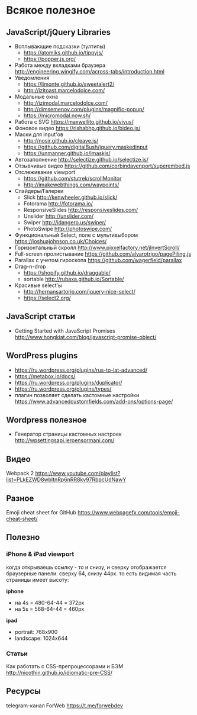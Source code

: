 # Всякое полезное

## JavaScript/jQuery Libraries
* Всплывающие подсказки (тултипы)
  * https://atomiks.github.io/tippyjs/
  * https://popper.js.org/
* Работа между вкладками браузера http://engineering.wingify.com/across-tabs/introduction.html
* Уведомления
  * https://limonte.github.io/sweetalert2/
  * http://izitoast.marcelodolce.com/
* Модальные окна
  * http://izimodal.marcelodolce.com/
  * http://dimsemenov.com/plugins/magnific-popup/
  * https://micromodal.now.sh/
* Работа с SVG https://maxwellito.github.io/vivus/
* Фоновое видео https://rishabhp.github.io/bideo.js/
* Маски для input'ов
  * http://nosir.github.io/cleave.js/
  * https://github.com/digitalBush/jquery.maskedinput
  * https://unmanner.github.io/imaskjs/
* Автозаполнение http://selectize.github.io/selectize.js/
* Отзывчивые видео https://github.com/corbindavenport/superembed.js
* Отслеживание viewport
  * https://github.com/stutrek/scrollMonitor
  * http://imakewebthings.com/waypoints/
* Слайдеры/Галереи
  * Slick http://kenwheeler.github.io/slick/
  * Fotorama http://fotorama.io/
  * ResponsiveSlides http://responsiveslides.com/
  * Unslider http://unslider.com/
  * Swiper http://idangero.us/swiper/
  * PhotoSwipe http://photoswipe.com/
* Функциональный Select, поле с мультивыбором https://joshuajohnson.co.uk/Choices/
* Горизонтальный скролл http://www.pixxelfactory.net/jInvertScroll/
* Full-screen пролистывание https://github.com/alvarotrigo/pagePiling.js
* Parallax с учетом гироскопа https://github.com/wagerfield/parallax
* Drag-n-drop
  * https://shopify.github.io/draggable/
  * sortable http://rubaxa.github.io/Sortable/
* Красивые select'ы
  * http://hernansartorio.com/jquery-nice-select/
  * https://select2.org/

## JavaScript статьи
* Getting Started with JavaScript Promises http://www.hongkiat.com/blog/javascript-promise-object/

## WordPress plugins
* https://ru.wordpress.org/plugins/rus-to-lat-advanced/
* https://metabox.io/docs/
* https://ru.wordpress.org/plugins/duplicator/
* https://ru.wordpress.org/plugins/types/
* плагин позволяет сделать кастомные настройки https://www.advancedcustomfields.com/add-ons/options-page/

## Wordpress полезное
* Генератор страницы кастомных настроек http://wpsettingsapi.jeroensormani.com/

## Видео
Webpack 2 https://www.youtube.com/playlist?list=PLkEZWD8wbltnRp6nRR8kv97RbpcUdNawY

## Разное
Emoji cheat sheet for GitHub https://www.webpagefx.com/tools/emoji-cheat-sheet/

## Полезно
### iPhone & iPad viewport
когда открываешь ссылку - то и снизу, и сверху отображается браузерные панели.
сверху 64, снизу 44px. то есть видимая часть страницы имеет высоту:

**iphone**
* на 4s = 480-64-44 = 372px
* на 5s = 568-64-44 = 460px

**ipad**
* portrait: 768x900
* landscape: 1024x644

### Статьи
Как работать с CSS-препроцессорами и БЭМ http://nicothin.github.io/idiomatic-pre-CSS/

## Ресурсы
telegram-канал ForWeb https://t.me/forwebdev
